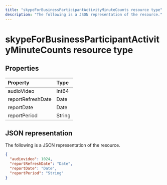---title: "skypeForBusinessParticipantActivityMinuteCounts resource type"description: "The following is a JSON representation of the resource."---# skypeForBusinessParticipantActivityMinuteCounts resource type

## Properties

| Property          | Type   |
| :---------------- | :----- |
| audioVideo        | Int64  |
| reportRefreshDate | Date   |
| reportDate        | Date   |
| reportPeriod      | String |

## JSON representation

The following is a JSON representation of the resource.

<!-- {
  "blockType": "resource",
  "@odata.type": "microsoft.graph.skypeForBusinessParticipantActivityMinuteCounts"
} -->

```json
{
  "audiovideo": 1024, 
  "reportRefreshDate": "Date", 
  "reportDate": "Date", 
  "reportPeriod": "String"
}
```
